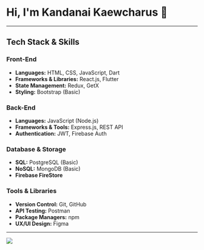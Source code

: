 # **Hi, I'm Kandanai Kaewcharus 👋**  

---

## **Tech Stack & Skills**  

### **Front-End**  
- **Languages:** HTML, CSS, JavaScript, Dart  
- **Frameworks & Libraries:** React.js, Flutter  
- **State Management:** Redux, GetX  
- **Styling:** Bootstrap (Basic)  

### **Back-End**  
- **Languages:** JavaScript (Node.js)  
- **Frameworks & Tools:** Express.js, REST API  
- **Authentication:** JWT, Firebase Auth  

### **Database & Storage**  
- **SQL:** PostgreSQL (Basic)      
- **NoSQL:** MongoDB  (Basic)
- **Firebase FireStore**  

### **Tools & Libraries**  
- **Version Control:** Git, GitHub  
- **API Testing:** Postman  
- **Package Managers:** npm  
- **UX/UI Design:** Figma  

---  

![](https://komarev.com/ghpvc/?username=OatKandanai&color=brightgreen&base=0)
